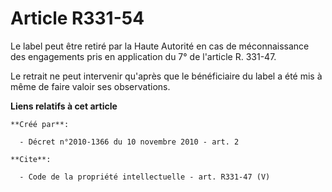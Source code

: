 # Article R331-54

Le label peut être retiré par la Haute Autorité en cas de méconnaissance des engagements pris en application du 7° de
l'article R. 331-47.

Le retrait ne peut intervenir qu'après que le bénéficiaire du label a été mis à même de faire valoir ses observations.

**Liens relatifs à cet article**

	**Créé par**:

	  - Décret n°2010-1366 du 10 novembre 2010 - art. 2

	**Cite**:

	  - Code de la propriété intellectuelle - art. R331-47 (V)
